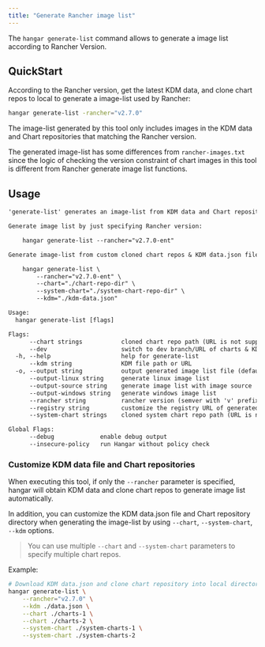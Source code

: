 ```yaml
---
title: "Generate Rancher image list"
---
```


The `hangar generate-list` command allows to generate a image list according to Rancher Version.

## QuickStart

According to the Rancher version, get the latest KDM data, and clone chart repos to local to generate a image-list used by Rancher:

```sh
hangar generate-list -rancher="v2.7.0"
```

The image-list generated by this tool only includes images in the KDM data and Chart repositories that matching the Rancher version.

The generated image-list has some differences from `rancher-images.txt` since the logic of checking the version constraint of chart images in this tool is different from Rancher generate image list functions.

## Usage

```txt
'generate-list' generates an image-list from KDM data and Chart repositories used by Rancher.

Generate image list by just specifying Rancher version:

    hangar generate-list --rancher="v2.7.0-ent"

Generate image-list from custom cloned chart repos & KDM data.json file.

    hangar generate-list \
        --rancher="v2.7.0-ent" \
        --chart="./chart-repo-dir" \
        --system-chart="./system-chart-repo-dir" \
        --kdm="./kdm-data.json"

Usage:
  hangar generate-list [flags]

Flags:
      --chart strings           cloned chart repo path (URL is not supported)
      --dev                     switch to dev branch/URL of charts & KDM data
  -h, --help                    help for generate-list
      --kdm string              KDM file path or URL
  -o, --output string           output generated image list file (default "[RANCHER_VERSION]-images.txt")
      --output-linux string     generate linux image list
      --output-source string    generate image list with image source
      --output-windows string   generate windows image list
      --rancher string          rancher version (semver with 'v' prefix) (use '-ent' suffix to distinguish with RPM GC) (required)
      --registry string         customize the registry URL of generated image list
      --system-chart strings    cloned system chart repo path (URL is not supported)

Global Flags:
      --debug             enable debug output
      --insecure-policy   run Hangar without policy check
```

### Customize KDM data file and Chart repositories

When executing this tool, if only the `--rancher` parameter is specified, hangar will obtain KDM data and
clone chart repos to generate image list automatically.

In addition, you can customize the KDM data.json file and Chart repository directory when generating the image-list by using `--chart`, `--system-chart`, `--kdm` options.

> You can use multiple `--chart` and `--system-chart` parameters to specify multiple chart repos.

Example:

```sh
# Download KDM data.json and clone chart repository into local directory firstly.
hangar generate-list \
    --rancher="v2.7.0" \
    --kdm ./data.json \
    --chart ./charts-1 \
    --chart ./charts-2 \
    --system-chart ./system-charts-1 \
    --system-chart ./system-charts-2
```

